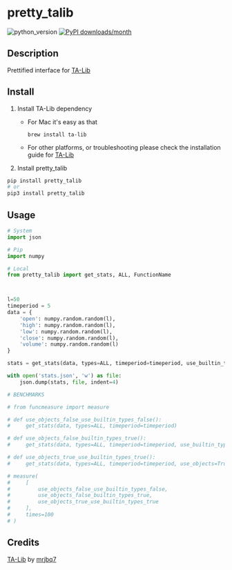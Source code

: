 # pretty_talib
![python_version](https://img.shields.io/static/v1?label=Python&message=3.5%20|%203.6%20|%203.7&color=blue) [![PyPI downloads/month](https://img.shields.io/pypi/dm/pretty_talib?logo=pypi&logoColor=white)](https://pypi.python.org/pypi/pretty_talib)

## Description
Prettified interface for [TA-Lib](https://github.com/mrjbq7/ta-lib)

## Install
1. Install TA-Lib dependency
    - For Mac it's easy as that
      ~~~~shell
      brew install ta-lib
      ~~~~
    - For other platforms, or troubleshooting please check the installation guide for [TA-Lib](https://github.com/mrjbq7/ta-lib)

2. Install pretty_talib
~~~~bash
pip install pretty_talib
# or
pip3 install pretty_talib
~~~~

## Usage
~~~~python
# System
import json

# Pip
import numpy

# Local
from pretty_talib import get_stats, ALL, FunctionName



l=50
timeperiod = 5
data = {
    'open': numpy.random.random(l),
    'high': numpy.random.random(l),
    'low': numpy.random.random(l),
    'close': numpy.random.random(l),
    'volume': numpy.random.random(l)
}

stats = get_stats(data, types=ALL, timeperiod=timeperiod, use_builtin_types=False)

with open('stats.json', 'w') as file:
    json.dump(stats, file, indent=4)

# BENCHMARKS

# from funcmeasure import measure

# def use_objects_false_use_builtin_types_false():
#     get_stats(data, types=ALL, timeperiod=timeperiod)

# def use_objects_false_builtin_types_true():
#     get_stats(data, types=ALL, timeperiod=timeperiod, use_builtin_types=True)

# def use_objects_true_use_builtin_types_true():
#     get_stats(data, types=ALL, timeperiod=timeperiod, use_objects=True)

# measure(
#     [
#         use_objects_false_use_builtin_types_false,
#         use_objects_false_builtin_types_true,
#         use_objects_true_use_builtin_types_true
#     ],
#     times=100
# )
~~~~

## Credits
[TA-Lib](https://github.com/mrjbq7/ta-lib) by [mrjbq7](https://github.com/mrjbq7)